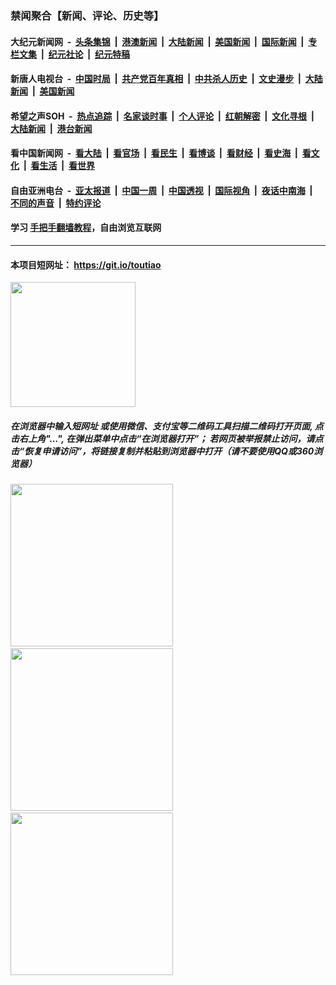 ### 禁闻聚合【新闻、评论、历史等】

#### 大纪元新闻网 &nbsp;-&nbsp; [头条集锦](indexes/E头条集锦.md?t=02152144) &nbsp;|&nbsp; [港澳新闻](indexes/E港澳新闻.md?t=02152144)  &nbsp;|&nbsp; [大陆新闻](indexes/E大陆新闻.md?t=02152144) &nbsp;|&nbsp; [美国新闻](indexes/E美国新闻.md?t=02152144) &nbsp;|&nbsp; [国际新闻](indexes/E国际新闻.md?t=02152144) &nbsp;|&nbsp; [专栏文集](indexes/E专栏文集.md?t=02152144) &nbsp;|&nbsp; [纪元社论](indexes/E纪元社论.md?t=02152144) &nbsp;|&nbsp; [纪元特稿](indexes/E纪元特稿.md?t=02152144) 

#### 新唐人电视台 &nbsp;-&nbsp; [中国时局](indexes/N中国时局.md?t=02152144) &nbsp;|&nbsp; [共产党百年真相](indexes/N共产党百年真相.md?t=02152144) &nbsp;|&nbsp; [中共杀人历史](indexes/N中共杀人历史.md?t=02152144) &nbsp;|&nbsp; [文史漫步](indexes/N文史漫步.md?t=02152144) &nbsp;|&nbsp; [大陆新闻](indexes/N大陆新闻.md?t=02152144) &nbsp;|&nbsp; [美国新闻](indexes/N美国新闻.md?t=02152144)

#### 希望之声SOH &nbsp;-&nbsp; [热点追踪](indexes/H热点追踪.md?t=02152144) &nbsp;|&nbsp; [名家谈时事](indexes/H名家谈时事.md?t=02152144) &nbsp;|&nbsp; [个人评论](indexes/H个人评论.md?t=02152144)  &nbsp;|&nbsp; [红朝解密](indexes/H红朝解密.md?t=02152144) &nbsp;|&nbsp; [文化寻根](indexes/H文化寻根.md?t=02152144) &nbsp;|&nbsp; [大陆新闻](indexes/H大陆新闻.md?t=02152144) &nbsp;|&nbsp; [港台新闻](indexes/H港台新闻.md?t=02152144)

#### 看中国新闻网 &nbsp;-&nbsp; [看大陆](indexes/S看大陆.md?t=02152144) &nbsp;|&nbsp; [看官场](indexes/S看官场.md?t=02152144) &nbsp;|&nbsp; [看民生](indexes/S看民生.md?t=02152144)  &nbsp;|&nbsp; [看博谈](indexes/S看博谈.md?t=02152144) &nbsp;|&nbsp; [看财经](indexes/S看财经.md?t=02152144) &nbsp;|&nbsp; [看史海](indexes/S看史海.md?t=02152144) &nbsp;|&nbsp; [看文化](indexes/S看文化.md?t=02152144) &nbsp;|&nbsp; [看生活](indexes/S看生活.md?t=02152144) &nbsp;|&nbsp; [看世界](indexes/S看世界.md?t=02152144)

#### 自由亚洲电台 &nbsp;-&nbsp; [亚太报道](indexes/R亚太报道.md?t=02152144) &nbsp;|&nbsp; [中国一周](indexes/R中国一周.md?t=02152144) &nbsp;|&nbsp; [中国透视](indexes/R中国透视.md?t=02152144)  &nbsp;|&nbsp; [国际视角](indexes/R国际视角.md?t=02152144) &nbsp;|&nbsp; [夜话中南海](indexes/R夜话中南海.md?t=02152144) &nbsp;|&nbsp; [不同的声音](indexes/R不同的声音.md?t=02152144) &nbsp;|&nbsp; [特约评论](indexes/R特约评论.md?t=02152144)

#### 学习 [手把手翻墙教程](https://github.com/gfw-breaker/guides/wiki)，自由浏览互联网

----

#### 本项目短网址： https://git.io/toutiao
<img src="https://raw.githubusercontent.com/gfw-breaker/banned-news/master/scripts/img/qr.png" width="200px"/>  

##### 在浏览器中输入短网址 或使用微信、支付宝等二维码工具扫描二维码打开页面, 点击右上角"...", 在弹出菜单中点击“在浏览器打开”； 若网页被举报禁止访问，请点击“恢复申请访问”，将链接复制并粘贴到浏览器中打开（请不要使用QQ或360浏览器）

<img src="https://raw.githubusercontent.com/gfw-breaker/banned-news/master/scripts/img/1.png" width="260px"/> &nbsp; <img src="https://raw.githubusercontent.com/gfw-breaker/banned-news/master/scripts/img/2.png" width="260px"/> &nbsp; <img src="https://raw.githubusercontent.com/gfw-breaker/banned-news/master/scripts/img/3.png" width="260px"/>
